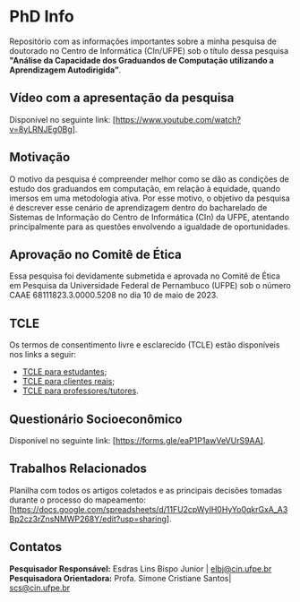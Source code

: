 # PhD Info
Repositório com as informações importantes sobre a minha pesquisa de doutorado no Centro de Informática (CIn/UFPE) sob o título dessa pesquisa **"Análise da Capacidade dos Graduandos de Computação utilizando a Aprendizagem Autodirigida”**.

## Vídeo com a apresentação da pesquisa
Disponível no seguinte link: [https://www.youtube.com/watch?v=8yLRNJEg0Bg].

## Motivação
 O motivo da pesquisa é compreender melhor como se dão as condições de estudo dos graduandos em computação, em relação à equidade, quando imersos em uma metodologia ativa. Por esse motivo, o objetivo da pesquisa é descrever esse cenário de aprendizagem dentro do bacharelado de Sistemas de Informação do Centro de Informática (CIn) da UFPE, atentando principalmente para as questões envolvendo a igualdade de oportunidades.

## Aprovação no Comitê de Ética
Essa pesquisa foi devidamente submetida e aprovada no Comitê de Ética em Pesquisa da Universidade Federal de Pernambuco (UFPE) sob o número CAAE 68111823.3.0000.5208 no dia 10 de maio de 2023.

## TCLE

Os termos de consentimento livre e esclarecido (TCLE) estão disponíveis nos links a seguir:
- [TCLE para estudantes](tcle/tcle-estudante.pdf);
- [TCLE para clientes reais](tcle/tcle-cliente-real.pdf);
- [TCLE para professores/tutores](tcle/tcle-prof-tutor.pdf).

## Questionário Socioeconômico
Disponível no seguinte link: [https://forms.gle/eaP1P1awVeVUrS9AA].

## Trabalhos Relacionados
Planilha com todos os artigos coletados e as principais decisões tomadas durante o processo do mapeamento: [https://docs.google.com/spreadsheets/d/11FU2cpWyIH0HyYo0qkrGxA_A3Bp2cz3rZnsNMWP268Y/edit?usp=sharing].

## Contatos
**Pesquisador Responsável:** Esdras Lins Bispo Junior | elbj@cin.ufpe.br <br>
**Pesquisadora Orientadora:** Profa. Simone Cristiane Santos| scs@cin.ufpe.br
